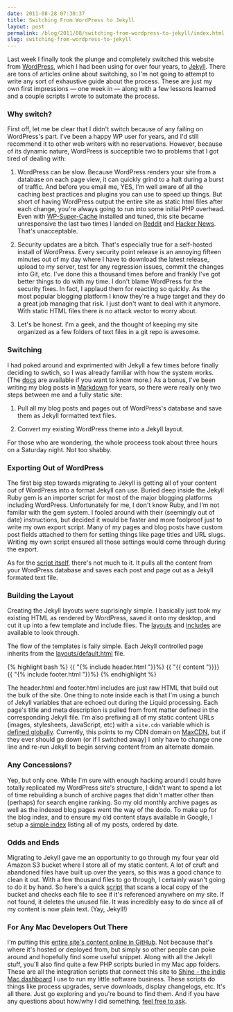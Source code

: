 ```yaml
---
date: 2011-08-28 07:30:37
title: Switching From WordPress to Jekyll
layout: post
permalink: /blog/2011/08/switching-from-wordpress-to-jekyll/index.html
slug: switching-from-wordpress-to-jekyll
---
```

Last week I finally took the plunge and completely switched this website from [WordPress](http://wordpress.org/), which I had been using for over four years, to [Jekyll](http://jekyllrb.com/). There are tons of articles online about switching, so I'm not going to attempt to write any sort of exhaustive guide about the process. These are just my own first impressions &mdash; one week in &mdash; along with a few lessons learned and a couple scripts I wrote to automate the process.

### Why switch? ###

First off, let me be clear that I didn't switch because of any failing on WordPress's part. I've been a happy WP user for years, and I'd still recommend it to other web writers with no reservations. However, because of its dynamic nature, WordPress is succeptible two to problems that I got tired of dealing with:

1. WordPress can be slow. Because WordPress renders your site from a database on each page view, it can quickly grind to a halt during a burst of traffic. And before you email me, YES, I'm well aware of all the caching best practices and plugins you can use to speed up things. But short of having WordPress output the entire site as static html files after each change, you're always going to run into some initial PHP overhead. Even with [WP-Super-Cache](http://wordpress.org/extend/plugins/wp-super-cache/) installed and tuned, this site became unresponsive the last two times I landed on [Reddit](http://www.reddit.com/r/apple/comments/iybw9/83_of_my_users_were_running_one_of_my_apps_with_a/) and [Hacker News](http://news.ycombinator.com/item?id=2892759). That's unacceptable.

2. Security updates are a bitch. That's especially true for a self-hosted install of WordPress. Every security point release is an annoying fifteen minutes out of my day where I have to download the latest release, upload to my server, test for any regression issues, commit the changes into Git, etc. I've done this a thousand times before and frankly I've got better things to do with my time. I don't blame WordPress for the security fixes. In fact, I applaud them for reacting so quickly. As the most popular blogging platform I know they're a huge target and they do a great job managing that risk. I just don't want to deal with it anymore. With static HTML files there *is* no attack vector to worry about.

3. Let's be honest. I'm a geek, and the thought of keeping my site organized as a few folders of text files in a git repo is awesome.

### Switching ###

I had poked around and exprimented with Jekyll a few times before finally deciding to swtich, so I was already familiar with how the system works. (The [docs](https://github.com/mojombo/jekyll/wiki) are available if you want to know more.) As a bonus, I've been writing my blog posts in [Markdown](http://daringfireball.net/projects/markdown/) for years, so there were really only two steps between me and a fully static site:

1. Pull all my blog posts and pages out of WordPress's database and save them as Jekyll formatted text files.

2. Convert my existing WordPress theme into a Jekyll layout.

For those who are wondering, the whole proceess took about three hours on a Saturday night. Not too shabby.

### Exporting Out of WordPress ###

The first big step towards migrating to Jekyll is getting all of your content *out* of WordPress into a format Jekyll can use. Buried deep inside the Jekyll Ruby gem is an importer script for most of the major blogging platforms including WordPress. Unfortunately for me, I don't know Ruby, and I'm not familar with the gem system. I fooled around with their (seemingly out of date) instructions, but decided it would be faster and more foolproof just to write my own export script. Many of my pages and blog posts have custom post fields attached to them for setting things like page titles and URL slugs. Writing my own script ensured all those settings would come through during the export.

As for the [script itself](https://github.com/tylerhall/clickontyler.com/blob/master/_scripts/import.php), there's not much to it. It pulls all the content from your WordPress database and saves each post and page out as a Jekyll formated text file.

### Building the Layout ###

Creating the Jekyll layouts were suprisingly simple. I basically just took my existing HTML as rendered by WordPress, saved it onto my desktop, and cut it up into a few template and include files. The [layouts](https://github.com/tylerhall/clickontyler.com/tree/master/_layouts) and [includes](https://github.com/tylerhall/clickontyler.com/tree/master/_includes) are available to look through.

The flow of the templates is faily simple. Each Jekyll controlled page inherits from the [layouts/default.html](https://github.com/tylerhall/clickontyler.com/blob/master/_layouts/default.html) file.

{% highlight bash %}
{{ "{% include header.html "}}%}
{{ "{{ content "}}}}
{{ "{% include footer.html "}}%}
{% endhighlight %}

The header.html and footer.html includes are just raw HTML that build out the bulk of the site. One thing to note inside each is that I'm using a bunch of Jekyll variables that are echoed out during the Liquid processing. Each page's title and meta description is pulled from front matter defined in the corresponding Jekyll file. I'm also prefixing all of my static content URLs (images, stylesheets, JavaScript, etc) with a `site.cdn` variable which is [defined globally](https://github.com/tylerhall/clickontyler.com/blob/master/_config.yml). Currently, this points to my CDN domain on [MaxCDN](http://maxcdn.com/), but if they ever should go down (or if I switched away) I only have to change one line and re-run Jekyll to begin serving content from an alternate domain.

### Any Concessions? ###

Yep, but only one. While I'm sure with enough hacking around I could have totally replicated my WordPress site's structure, I didn't want to spend a lot of time rebuilding a bunch of archive pages that didn't matter other than (perhaps) for search engine ranking. So my old monthly archive pages as well as the indexed blog pages went the way of the dodo. To make up for the blog index, and to ensure my old content stays available in Google, I setup a [simple index](http://clickontyler.com/blog/) listing all of my posts, ordered by date.

### Odds and Ends ###

Migrating to Jekyll gave me an opportunity to go through my four year old Amazon S3 bucket where I store all of my static content. A lot of cruft and abandoned files have built up over the years, so this was a good chance to clean it out. With a few thousand files to go through, I certainly wasn't going to do it by hand. So here's a quick [script](https://github.com/tylerhall/clickontyler.com/blob/master/_scripts/unused_assets.php) that scans a local copy of the bucket and checks each file to see if it's referenced anywhere on my site. If not found, it deletes the unused file. It was incredibly easy to do since all of my content is now plain text. (Yay, Jekyll!)

### For Any Mac Developers Out There ###

I'm putting this [entire site's content online in GitHub](https://github.com/tylerhall/clickontyler.com/). Not because that's where it's hosted or deployed from, but simply so other people can poke around and hopefully find some useful snippet. Along with all the Jekyll stuff, you'll also find quite a few PHP scripts buried in my Mac app folders. These are all the integration scripts that connect this site to [Shine - the indie Mac dashboard](https://github.com/tylerhall/Shine) I use to run my little software business. These scripts do things like process upgrades, serve downloads, display changelogs, etc. It's all there. Just go exploring and you're bound to find them. And if you have any questions about how/why I did something, [feel free to ask](http://clickontyler.com/contact/).